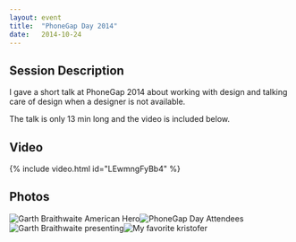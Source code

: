 ```yaml
---
layout: event
title:  "PhoneGap Day 2014"
date:   2014-10-24
---
```

## Session Description

I gave a short talk at PhoneGap 2014 about working with design and talking care of design when a designer is not available.

The talk is only 13 min long and the video is included below.

## Video

{% include video.html id="LEwmngFyBb4" %}

## Photos

<div class="image"><img src="https://farm8.staticflickr.com/7531/16081340059_8442af6793_o_d.jpg" alt="Garth Braithwaite American Hero"/><img src="https://farm8.staticflickr.com/7554/16265647161_6272caee65_o_d.jpg" alt="PhoneGap Day Attendees"/><img src="https://farm9.staticflickr.com/8638/16266628792_b576daaf13_o_d.jpg" alt="Garth Braithwaite presenting"/><img src="https://farm8.staticflickr.com/7524/16266629372_133f447776_o_d.jpg" alt="My favorite kristofer"/></div>
